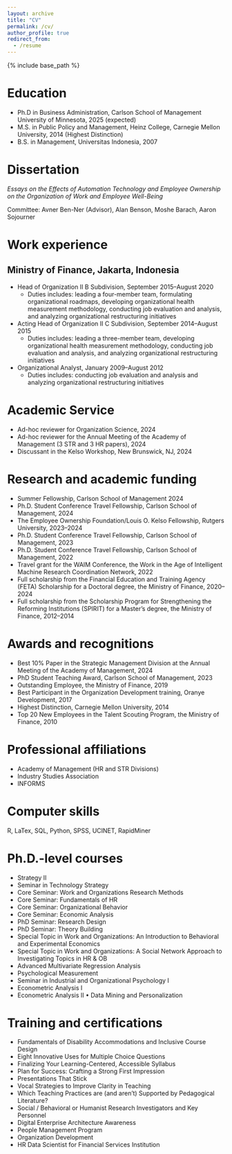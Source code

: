 ```yaml
---
layout: archive
title: "CV"
permalink: /cv/
author_profile: true
redirect_from:
  - /resume
---
```


{% include base_path %}

Education
======
* Ph.D in Business Administration, Carlson School of Management University of Minnesota, 2025 (expected)
* M.S. in Public Policy and Management, Heinz College, Carnegie Mellon University, 2014 (Highest Distinction)
* B.S. in Management, Universitas Indonesia, 2007

Dissertation
======
*Essays on the Effects of Automation Technology and Employee Ownership on the Organization of Work and Employee Well-Being*

Committee: Avner Ben-Ner (Advisor), Alan Benson, Moshe Barach, Aaron Sojourner

Work experience
======
## Ministry of Finance, Jakarta, Indonesia
  * Head of Organization II B Subdivision, September 2015–August 2020
    * Duties includes: leading a four-member team, formulating organizational roadmaps, developing organizational health measurement methodology, conducting job evaluation and analysis, and analyzing organizational restructuring initiatives
  * Acting Head of Organization II C Subdivision, September 2014–August 2015
    * Duties includes: leading a three-member team, developing organizational health measurement methodology, conducting job evaluation and analysis, and analyzing organizational restructuring initiatives
  * Organizational Analyst, January 2009–August 2012
    * Duties includes: conducting job evaluation and analysis and analyzing organizational restructuring initiatives
  
Academic Service
======
* Ad-hoc reviewer for Organization Science, 2024
* Ad-hoc reviewer for the Annual Meeting of the Academy of Management (3 STR and 3 HR papers), 2024
* Discussant in the Kelso Workshop, New Brunswick, NJ, 2024
  
Research and academic funding
======
* Summer Fellowship, Carlson School of Management	2024
* Ph.D. Student Conference Travel Fellowship, Carlson School of Management, 2024
* The Employee Ownership Foundation/Louis O. Kelso Fellowship, Rutgers University, 2023–2024
* Ph.D. Student Conference Travel Fellowship, Carlson School of Management, 2023
* Ph.D. Student Conference Travel Fellowship, Carlson School of Management, 2022 
* Travel grant for the WAIM Conference, the Work in the Age of Intelligent Machine Research Coordination Network, 2022
* Full scholarship from the Financial Education and Training Agency (FETA) Scholarship for a Doctoral degree, the Ministry of Finance, 2020–2024
* Full scholarship from the Scholarship Program for Strengthening the Reforming Institutions (SPIRIT) for a Master’s degree, the Ministry of Finance, 2012–2014

Awards and recognitions
======
* Best 10% Paper in the Strategic Management Division at the Annual Meeting of the Academy of Management, 2024
* PhD Student Teaching Award, Carlson School of Management, 2023
* Outstanding Employee, the Ministry of Finance, 2019
* Best Participant in the Organization Development training, Oranye Development, 2017
* Highest Distinction, Carnegie Mellon University, 2014
* Top 20 New Employees in the Talent Scouting Program, the Ministry of Finance, 2010

Professional affiliations
======
* Academy of Management (HR and STR Divisions)
* Industry Studies Association
* INFORMS

Computer skills
======
R, LaTex, SQL, Python, SPSS, UCINET, RapidMiner

Ph.D.-level courses
======
* Strategy II
* Seminar in Technology Strategy
* Core Seminar: Work and Organizations Research Methods
* Core Seminar: Fundamentals of HR
* Core Seminar: Organizational Behavior
* Core Seminar: Economic Analysis
* PhD Seminar: Research Design
* PhD Seminar: Theory Building
* Special Topic in Work and Organizations: An Introduction to Behavioral and Experimental Economics
* Special Topic in Work and Organizations: A Social Network Approach to Investigating Topics in HR & OB
* Advanced Multivariate Regression Analysis
* Psychological Measurement
* Seminar in Industrial and Organizational Psychology I
* Econometric Analysis I
* Econometric Analysis II • Data Mining and Personalization

Training and certifications
======
* Fundamentals of Disability Accommodations and Inclusive Course Design
* Eight Innovative Uses for Multiple Choice Questions
* Finalizing Your Learning-Centered, Accessible Syllabus
* Plan for Success: Crafting a Strong First Impression
* Presentations That Stick
* Vocal Strategies to Improve Clarity in Teaching
* Which Teaching Practices are (and aren’t) Supported by Pedagogical Literature?
* Social / Behavioral or Humanist Research Investigators and Key Personnel
* Digital Enterprise Architecture Awareness
* People Management Program
* Organization Development
* HR Data Scientist for Financial Services Institution
